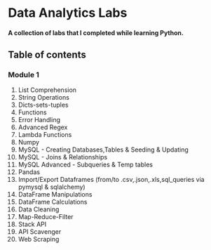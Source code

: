 # Data Analytics Labs

#### A collection of labs that I completed while learning Python.

## Table of contents

### Module 1

1) List Comprehension
2) String Operations
3) Dicts-sets-tuples
4) Functions
5) Error Handling
6) Advanced Regex
7) Lambda Functions
8) Numpy
10) MySQL - Creating Databases,Tables & Seeding & Updating
11) MySQL - Joins & Relationships
12) MySQL Advanced - Subqueries & Temp tables
9) Pandas
10) Import/Export Dataframes (from/to .csv,.json,.xls,sql_queries via pymysql & sqlalchemy)
11) DataFrame Manipulations
12) DataFrame Calculations
13) Data Cleaning
14) Map-Reduce-Filter
15) Stack API
16) API Scavenger
17) Web Scraping
